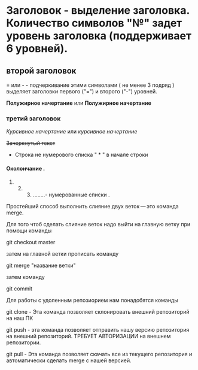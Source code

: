 # Заголовок - выделение заголовка. Количество символов "№" задет уровень заголовка (поддерживает 6 уровней). 

## второй заголовок 



= или - - подчеркивание этими символами ( не менее 3 подряд ) выделяет заголовки первого ("=") и второго ("-") уровней.

**Полужирное начертание** или __Полужирное начертание__ 

### третий заголовок 

*Курсивное начертание* или _курсивное начертание_ 

~~Зачеркнутый текст~~ 

* Строка не нумерового списка " * " в начале строки 

#### Околончание .

1. 2. 3. ........- нумерованные списки .

Простейший способ выполнить слияние двух веток — это команда merge.


Для того чтоб сделать слияние веток надо выйти на главную ветку при помощи команды 
 
git checkout master 

затем на главной ветки прописать команду  

git merge "название ветки"

затем команду 

git commit 

Для работы с удоленным репозиорием нам понадобятся команды 

git clone - Эта команда позволяет склонировать внешний репозиторий на наш ПК
 
 git push - эта команда позволяет отправить нашу версию репозитория на внешний
 репозиторий. ТРЕБУЕТ АВТОРИЗАЦИИ на внешнем репозитории.

 git pull - Эта команда позволяет скачать все из текущего репозитория и автоматически
 сделать merge с нашей версией.
